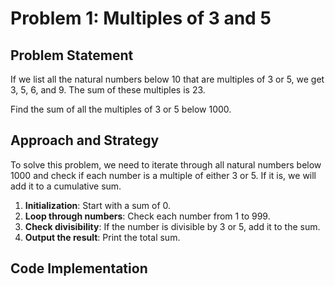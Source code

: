 # Problem 1: Multiples of 3 and 5

## Problem Statement

If we list all the natural numbers below 10 that are multiples of 3 or 5, we get 3, 5, 6, and 9. The sum of these multiples is 23.

Find the sum of all the multiples of 3 or 5 below 1000.

## Approach and Strategy

To solve this problem, we need to iterate through all natural numbers below 1000 and check if each number is a multiple of either 3 or 5. If it is, we will add it to a cumulative sum.

1. **Initialization**: Start with a sum of 0.
2. **Loop through numbers**: Check each number from 1 to 999.
3. **Check divisibility**: If the number is divisible by 3 or 5, add it to the sum.
4. **Output the result**: Print the total sum.

## Code Implementation

```python
```